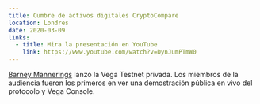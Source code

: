 ```yaml
---
title: Cumbre de activos digitales CryptoCompare
location: Londres
date: 2020-03-09
links:
  - title: Mira la presentación en YouTube
    link: https://www.youtube.com/watch?v=DynJumPTmW0
---
```


<a href="https://twitter.com/barnabee" target="_blank">Barney Mannerings</a> lanzó la Vega Testnet privada. Los miembros de la audiencia fueron los primeros en ver una demostración pública en vivo del protocolo y Vega Console.
